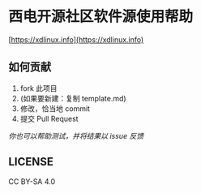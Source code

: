 # 西电开源社区软件源使用帮助

[https://xdlinux.info](https://xdlinux.info)

## 如何贡献

1. fork 此项目
2. (如果要新建：复制 template.md)
3. 修改，恰当地 commit
4. 提交 Pull Request

*你也可以帮助测试，并将结果以 issue 反馈*

## LICENSE

CC BY-SA 4.0
